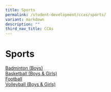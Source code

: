 ```yaml
---
title: Sports
permalink: /student-development/ccas/sports/
variant: markdown
description: ""
third_nav_title: CCAs
---
```

# Sports
[Badminton (Boys)](/cca/sports/badminton/)<br>
[Basketball (Boys &amp; Girls)](/cca/Sports/Badminton/)<br>
[Football ](/cca/sports/football/)<br>
[Volleyball (Boys &amp; Girls)](/cca/sports/volleyball/) <br>